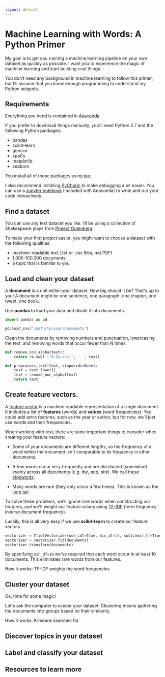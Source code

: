 ```yaml
---
layout: default
---
```


# Machine Learning with Words: A Python Primer

My goal is to get you running a machine learning pipeline on your own dataset as quickly as possible. I want you to experience the magic of machine learning and start building cool things.

You don’t need any background in machine learning to follow this primer, but I’ll assume that you know enough programming to understand my Python snippets.


## Requirements

Everything you need is contained in [Anaconda](https://www.continuum.io/anaconda-overview).

If you prefer to download things manually, you'll need Python 2.7 and the following Python packages:

* pandas
* scikit-learn
* gensim
* spaCy
* matplotlib
* seaborn

You install all of those packages using [pip](https://packaging.python.org/tutorials/installing-packages/).

I also recommend installing [PyCharm](https://www.jetbrains.com/pycharm/) to make debugging a bit easier. You can use a [Jupyter notebook](http://jupyter.org/) (included with Anaconda) to write and run your code interactively.


## Find a dataset

You can use any text dataset you like. I’ll be using a collection of Shakespeare plays from [Project Gutenberg](https://www.gutenberg.org/).

To make your first project easier, you might want to choose a dataset with the following qualities:

* machine-readable text (.txt or .csv files, not PDF)
* 1,000-100,000 documents
* a topic that is familiar to you


## Load and clean your dataset

A **document** is a unit within your dataset. How big should it be? That's up to you! A document might be one sentence, one paragraph, one chapter, one tweet, one book...

Use **pandas** to load your data and divide it into documents.

```python
import pandas as pd

pd.load_csv('/path/to/your/documents')
```

Clean the documents by removing numbers and punctuation, lowercasing the text, and removing words that occur fewer than N times.

```python
def remove_non_alpha(text):
    return re.sub('[^A-Za-z\s]', ' ', text)

def preprocess_text(text, stopwords=None):
    text = text.lower()
    text = remove_non_alpha(text)
    return text
```

## Create feature vectors.

A [feature vector](https://en.wikipedia.org/wiki/Feature_vector) is a machine readable representation of a single document. It includes a list of **features** (words) and **values** (word frequencies). You could add extra features, such as the year or author, but for now, we’ll just use words and their frequencies.

When working with text, there are some important things to consider when creating your feature vectors:

* Some of your documents are different lengths, so the frequency of a word within the document isn't comparable to its frequency in other documents.

* A few words occur very frequently and are distributed (somewhat) evenly across all documents (e.g. *the*, *and*, *she*). We call these [stopwords](https://en.wikipedia.org/wiki/Stop_words).

* Many words  are rare (they only occur a few times). This is known as the [long tail](https://en.wikipedia.org/wiki/Long_tail).

To solve these problems, we'll ignore rare words when constructing our features, and we'll weight our feature values using [TF-IDF](https://en.wikipedia.org/wiki/Tf%E2%80%93idf) (term frequency-inverse document frequency).

Luckily, this is all very easy if we use **scikit-learn** to create our feature vectors.

```python
vectorizer = TfidfVectorizer(use_idf=True, min_df=10, sublinear_tf=True)
vectorizer = vectorizer.fit(documents)
vectorizer.transform(documents)
```

By specifying `min_df=10` we've required that each word occur in at least 10 documents. This eliminates rare words from our features.

How it works: TF-IDF weights the word frequencies


## Cluster your dataset

Ok, time for some magic!

Let's ask the computer to _cluster_ your dataset. Clustering means gathering the documents into groups based on their similarity.

How it works: K-means searches for


## Discover topics in your dataset


## Label and classify your dataset


## Resources to learn more


<br>
